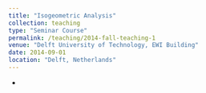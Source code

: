 ```yaml
---
title: "Isogeometric Analysis"
collection: teaching
type: "Seminar Course"
permalink: /teaching/2014-fall-teaching-1
venue: "Delft University of Technology, EWI Building"
date: 2014-09-01
location: "Delft, Netherlands"
---
```


* 

